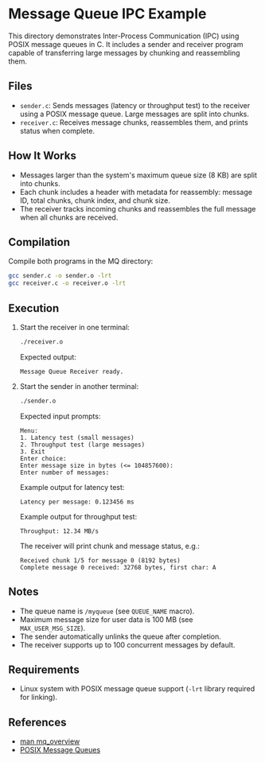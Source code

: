 # Message Queue IPC Example

This directory demonstrates Inter-Process Communication (IPC) using POSIX message queues in C. It includes a sender and receiver program capable of transferring large messages by chunking and reassembling them.

## Files

- `sender.c`: Sends messages (latency or throughput test) to the receiver using a POSIX message queue. Large messages are split into chunks.
- `receiver.c`: Receives message chunks, reassembles them, and prints status when complete.

## How It Works

- Messages larger than the system's maximum queue size (8 KB) are split into chunks.
- Each chunk includes a header with metadata for reassembly: message ID, total chunks, chunk index, and chunk size.
- The receiver tracks incoming chunks and reassembles the full message when all chunks are received.

## Compilation

Compile both programs in the MQ directory:

```bash
gcc sender.c -o sender.o -lrt
gcc receiver.c -o receiver.o -lrt
```

## Execution

1. Start the receiver in one terminal:

	```bash
	./receiver.o
	```

	Expected output:
	```
	Message Queue Receiver ready.
	```

2. Start the sender in another terminal:

	```bash
	./sender.o
	```

	Expected input prompts:
	```
	Menu:
	1. Latency test (small messages)
	2. Throughput test (large messages)
	3. Exit
	Enter choice: 
	Enter message size in bytes (<= 104857600): 
	Enter number of messages: 
	```

	Example output for latency test:
	```
	Latency per message: 0.123456 ms
	```

	Example output for throughput test:
	```
	Throughput: 12.34 MB/s
	```

	The receiver will print chunk and message status, e.g.:
	```
	Received chunk 1/5 for message 0 (8192 bytes)
	Complete message 0 received: 32768 bytes, first char: A
	```

## Notes

- The queue name is `/myqueue` (see `QUEUE_NAME` macro).
- Maximum message size for user data is 100 MB (see `MAX_USER_MSG_SIZE`).
- The sender automatically unlinks the queue after completion.
- The receiver supports up to 100 concurrent messages by default.

## Requirements

- Linux system with POSIX message queue support (`-lrt` library required for linking).

## References

- [man mq_overview](https://man7.org/linux/man-pages/man7/mq_overview.7.html)
- [POSIX Message Queues](https://pubs.opengroup.org/onlinepubs/9699919799/functions/mq_open.html)
